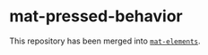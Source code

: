# mat-pressed-behavior

This repository has been merged into [`mat-elements`](https://github.com/expandjs/max-elements).

